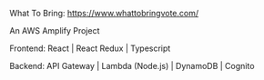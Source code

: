 What To Bring: https://www.whattobringvote.com/

An AWS Amplify Project

Frontend: React | React Redux | Typescript

Backend: API Gateway | Lambda (Node.js) | DynamoDB | Cognito
